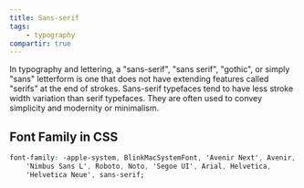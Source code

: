 ```yaml
---
title: Sans-serif
tags:
    - typography
compartir: true
---
```


In typography and lettering, a "sans-serif", "sans serif", "gothic", or simply "sans" letterform is one that does not have extending features called "serifs" at the end of strokes. Sans-serif typefaces tend to have less stroke width variation than serif typefaces. They are often used to convey simplicity and modernity or minimalism.

## Font Family in CSS

```css
font-family: -apple-system, BlinkMacSystemFont, 'Avenir Next', Avenir,
    'Nimbus Sans L', Roboto, Noto, 'Segoe UI', Arial, Helvetica,
    'Helvetica Neue', sans-serif;
```
